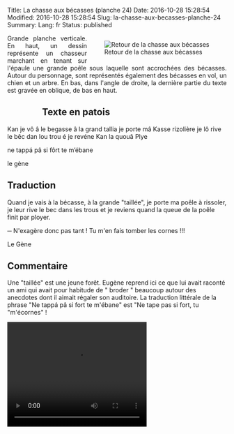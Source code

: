 Title: La chasse aux bécasses (planche 24)
Date: 2016-10-28 15:28:54
Modified: 2016-10-28 15:28:54
Slug: la-chasse-aux-becasses-planche-24
Summary: 
Lang: fr
Status: published


<figure class="image-block" style="float: right;">
  <img alt="Retour de la chasse aux bécasses" src="{static}/images/planche_24_detail_dessin.png">
  <figcaption style="max-width: 300px">Retour de la chasse aux bécasses</figcaption>
</figure>
<p style="text-align:justify;">Grande planche verticale. En haut, un dessin représente un chasseur marchant<code></code> en tenant sur l'épaule une grande poêle sous laquelle sont accrochées des bécasses. Autour du personnage, sont représentés également  des bécasses en vol, un chien et un arbre. En bas, dans l'angle de droite, la dernière partie du texte est gravée en oblique, de bas en haut. </p>

<figure class="image-block" style="float: left;">
  <img alt="" src="{static}/images/planche_24.png">
  <figcaption style="max-width: 218px"></figcaption>
</figure>

## Texte en patois
Kan je vô â le begasse â la grand tallia je porte mâ Kasse rizolière je lô rive le bêc dan lou trou é je revéne Kan la quouâ Plye

ne tappá pâ si fôrt te m’ébane

le gène


## Traduction
Quand je vais à la bécasse, à la grande "taillée", je porte ma poêle à rissoler, je leur rive le bec dans les trous et je reviens quand la queue de la poêle finit par ployer.

─ N'exagère donc pas tant ! Tu m'en fais tomber les cornes !!!

Le Gène

## Commentaire
Une "taillée" est une jeune forêt.
Eugène reprend ici ce que lui avait raconté un ami qui avait pour habitude de " broder " beaucoup autour des anecdotes dont il aimait régaler son auditoire.
La traduction littérale de la phrase  "Ne tappá pâ si fort te m'ébane" est "Ne tape pas si fort, tu "m'écornes" !









<video width="320" height="240" controls>
  <source src="https://d1njpgd0ygatdn.cloudfront.net/video_24.mp4" type="video/mp4">
</video>
